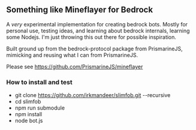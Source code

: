 ## Something like Mineflayer for Bedrock

A *very* experimental implementation for creating bedrock bots. Mostly for personal use, testing ideas, and learning about bedrock internals, learning some Nodejs. I'm just throwing this out there for possible inspiration.

Built ground up from the bedrock-protocol package from PrismarineJS, mimicking and reusing what I can from PrismarineJS.

Please see https://github.com/PrismarineJS/mineflayer

### How to install and test

* git clone https://github.com/irkmandeer/slimfob.git --recursive
* cd slimfob
* npm run submodule
* npm install
* node bot.js
  
